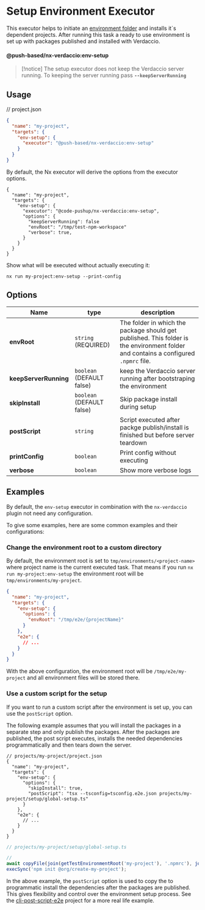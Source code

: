 # Setup Environment Executor

This executor helps to initiate an [environment folder](../../../../../README.md#-environment-folders-to-isolate-files-during-e2e-tests) and installs it`s dependent projects.
After running this task a ready to use environment is set up with packages published and installed with Verdaccio.

#### @push-based/nx-verdaccio:env-setup

> [!notice]
> The setup executor does not keep the Verdaccio server running.
> To keeping the server running pass **`--keepServerRunning`**

## Usage

// project.json

```json
{
  "name": "my-project",
  "targets": {
    "env-setup": {
      "executor": "@push-based/nx-verdaccio:env-setup"
    }
  }
}
```

By default, the Nx executor will derive the options from the executor options.

```jsonc
{
  "name": "my-project",
  "targets": {
    "env-setup": {
      "executor": "@code-pushup/nx-verdaccio:env-setup",
      "options": {
        "keepServerRunning": false
        "envRoot": "/tmp/test-npm-workspace"
        "verbose": true,
      }
    }
  }
}
```

Show what will be executed without actually executing it:

`nx run my-project:env-setup --print-config`

## Options

| Name                  | type                      | description                                                                                                                          |
| --------------------- | ------------------------- | ------------------------------------------------------------------------------------------------------------------------------------ |
| **envRoot**           | `string` (REQUIRED)       | The folder in which the package should get published. This folder is the environment folder and contains a configured `.npmrc` file. |
| **keepServerRunning** | `boolean` (DEFAULT false) | keep the Verdaccio server running after bootstraping the environment                                                                 |
| **skipInstall**       | `boolean` (DEFAULT false) | Skip package install during setup                                                                                                    |
| **postScript**        | `string`                  | Script executed after packge publish/install is finished but before server teardown                                                  |
| **printConfig**       | `boolean`                 | Print config without executing                                                                                                       |
| **verbose**           | `boolean`                 | Show more verbose logs                                                                                                               |

## Examples

By default, the `env-setup` executor in combination with the `nx-verdaccio` plugin not need any configuration.

To give some examples, here are some common examples and their configurations:

### Change the environment root to a custom directory

By default, the environment root is set to `tmp/environments/<project-name>` where project name is the current executed task.
That means if you run `nx run my-project:env-setup` the environment root will be `tmp/environments/my-project`.

```json
{
  "name": "my-project",
  "targets": {
    "env-setup": {
      "options": {
        "envRoot": "/tmp/e2e/{projectName}"
      }
    },
    "e2e": {
      // ...
    }
  }
}
```

With the above configuration, the environment root will be `/tmp/e2e/my-project` and all environment files will be stored there.

### Use a custom script for the setup

If you want to run a custom script after the environment is set up, you can use the `postScript` option.

The following example assumes that you will install the packages in a separate step and only publish the packages.
After the packages are published, the post script executes, installs the needed dependencies programmatically and then tears down the server.

```jsonc
// projects/my-project/project.json
{
  "name": "my-project",
  "targets": {
    "env-setup": {
      "options": {
        "skipInstall": true,
        "postScript": "tsx --tsconfig=tsconfig.e2e.json projects/my-project/setup/global-setup.ts"
      }
    },
    "e2e": {
      // ...
    }
  }
}
```

```ts
// projects/my-project/setup/global-setup.ts

//
await copyFile(join(getTestEnvironmentRoot('my-project'), '.npmrc'), join(repoPath, '.npmrc'));
execSync('npm init @org/create-my-project');
```

In the above example, the `postScript` option is used to copy the to programmatic install the dependencies after the packages are published.
This gives flexibility and control over the environment setup process. See the [cli-post-script-e2e](../../../../../examples/e2e/cli-post-script-e2e/README.md) project for a more real life example.
